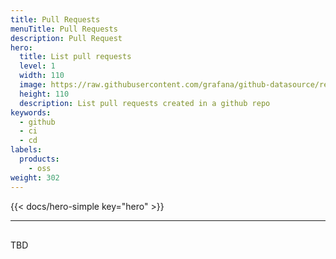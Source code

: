 ```yaml
---
title: Pull Requests
menuTitle: Pull Requests
description: Pull Request
hero:
  title: List pull requests
  level: 1
  width: 110
  image: https://raw.githubusercontent.com/grafana/github-datasource/refs/heads/main/src/img/github.svg
  height: 110
  description: List pull requests created in a github repo
keywords:
  - github
  - ci
  - cd
labels:
  products:
    - oss
weight: 302
---
```


<!-- markdownlint-configure-file { "MD013": false, "MD033": false} -->

{{< docs/hero-simple key="hero" >}}

<hr style="margin-bottom:30px"/>

TBD

